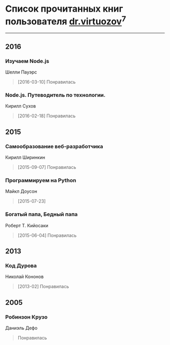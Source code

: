 # Список прочитанных книг пользователя [dr.virtuozov](http://vk.com/id58150658)<sup>7</sup>
---

## 2016

### Изучаем Node.js
Шелли Пауэрс
> [2016-03-10] Понравилась


### Node.js. Путеводитель по технологии.
Кирилл Сухов
> [2016-02-18] Понравилась



## 2015

### Самообразование веб-разработчика
Кирилл Ширинкин
> [2015-09-07] Понравилась


### Программируем на Python
Майкл Доусон
> [2015-07-23] 


### Богатый папа, Бедный папа
Роберт Т. Кийосаки
> [2015-06-04] Понравилась



## 2013

### Код Дурова
Николай Кононов
> [2013-02] Понравилась



## 2005

### Робинзон Крузо
Даниэль Дефо
> Понравилась



